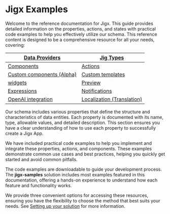 # Jigx Examples

Welcome to the reference documentation for Jigx. This guide provides detailed information on the properties, actions, and states with practical code examples to help you effectively utilize our schema. This reference content is designed to be a comprehensive resource for all your needs, covering:

| [Data Providers](<docs/Data Providers.md>)                       | [Jig Types](<docs/Jig Types.md>)                                          |
| ---------------------------------------------------------------- | ------------------------------------------------------------------------- |
| [Components](docs/Components.md)                                 | [Actions](docs/Actions.md)                                                |
| [Custom components (Alpha)](<docs/Custom components _Alpha_.md>) | [Custom templates](<docs/Custom components _Alpha_/Templates _Alpha_.md>) |
| [widgets](docs/Widgets.md)                                       | [Preview](docs/Preview.md)                                                |
| [Expressions](docs/Expressions.md)                               | [Notifications](docs/Notifications.md)                                    |
| [OpenAI integration](<docs/OpenAI integration.md>)               | [Localization (Translation)](<docs/Localization _Translation_.md>)        |

Our schema includes various properties that define the structure and characteristics of data entities. Each property is documented with its name, type, allowable values, and detailed description. This section ensures you have a clear understanding of how to use each property to successfully create a Jigx App.

We have included practical code examples to help you implement and integrate these properties, actions, and components. These examples demonstrate common use cases and best practices, helping you quickly get started and avoid common pitfalls.

The code examples are downloadable to guide your development process. The **jigx-samples** solution includes most examples featured in this documentation, offering a hands-on experience to understand how each feature and functionality works.

We provide three convenient options for accessing these resources, ensuring you have the flexibility to choose the method that best suits your needs. See [Setting up your solution](<docs/Overview/Setting up your solution.md>) for more information.
